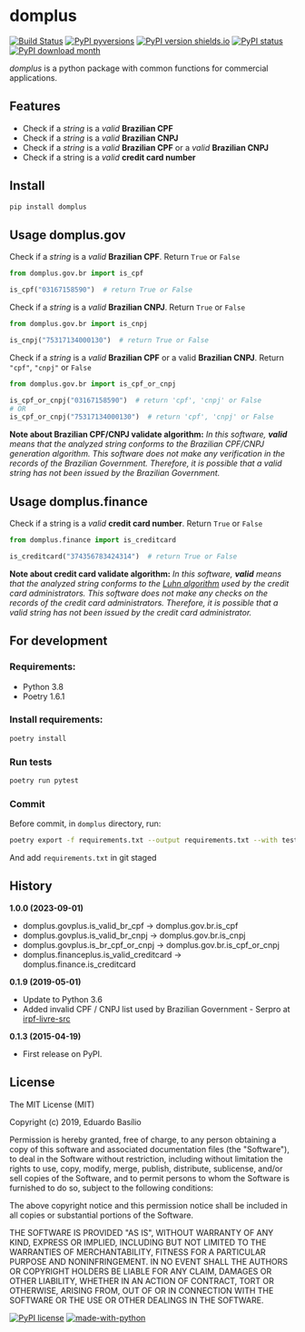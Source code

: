 # **domplus**
[![Build Status](https://travis-ci.org/edubasilio/domplus.svg?branch=master)](https://travis-ci.org/edubasilio/domplus)
[![PyPI pyversions](https://img.shields.io/pypi/pyversions/domplus.svg)](https://pypi.python.org/pypi/domplus/)
[![PyPI version shields.io](https://img.shields.io/pypi/v/domplus.svg)](https://pypi.python.org/pypi/domplus/)
[![PyPI status](https://img.shields.io/pypi/status/domplus.svg)](https://pypi.python.org/pypi/domplus/)
[![PyPI download month](https://img.shields.io/pypi/dm/domplus.svg)](https://pypi.python.org/pypi/domplus/)

_domplus_ is a python package with common functions for commercial applications.

## **Features**
* Check if a _string_ is a _valid_ **Brazilian CPF**
* Check if a _string_ is a _valid_ **Brazilian CNPJ**
* Check if a _string_ is a _valid_ **Brazilian CPF** or a _valid_ **Brazilian CNPJ**
* Check if a string is a _valid_ **credit card number**

## **Install**
```sh
pip install domplus
```

## **Usage domplus.gov**
Check if a _string_ is a _valid_ **Brazilian CPF**. Return `True` or `False`

```python
from domplus.gov.br import is_cpf

is_cpf("03167158590")  # return True or False
```

Check if a _string_ is a _valid_ **Brazilian CNPJ**. Return `True` or `False`

```python
from domplus.gov.br import is_cnpj

is_cnpj("75317134000130")  # return True or False
```

Check if a _string_ is a _valid_ **Brazilian CPF** or a valid **Brazilian CNPJ**. Return `"cpf"`, `"cnpj"` or `False`

```python
from domplus.gov.br import is_cpf_or_cnpj

is_cpf_or_cnpj("03167158590")  # return 'cpf', 'cnpj' or False
# OR
is_cpf_or_cnpj("75317134000130")  # return 'cpf', 'cnpj' or False
```

**Note about Brazilian CPF/CNPJ validate algorithm:** _In this software, **valid** means that the analyzed string conforms to the Brazilian CPF/CNPJ generation algorithm. This software does not make any verification in the records of the Brazilian Government. Therefore, it is possible that a valid string has not been issued by the Brazilian Government._

## **Usage domplus.finance**
Check if a string is a _valid_ **credit card number**. Return `True` or `False`

```python
from domplus.finance import is_creditcard

is_creditcard("374356783424314")  # return True or False
```

**Note about credit card validate algorithm:** _In this software, **valid** means that the analyzed string conforms to the [Luhn algorithm](https://en.wikipedia.org/wiki/Luhn_algorithm "Luhn algorithm") used by the credit card administrators. This software does not make any checks on the records of the credit card administrators. Therefore, it is possible that a valid string has not been issued by the credit card administrator._

## For development
### Requirements:
* Python 3.8
* Poetry 1.6.1

### Install requirements:
```sh
poetry install
```

### Run tests
```sh
poetry run pytest
```

### Commit
Before commit, in `domplus` directory, run:
```sh
poetry export -f requirements.txt --output requirements.txt --with test
```
And add `requirements.txt` in git staged

## History
**1.0.0 (2023-09-01)**
* domplus.govplus.is_valid_br_cpf -> domplus.gov.br.is_cpf
* domplus.govplus.is_valid_br_cnpj -> domplus.gov.br.is_cnpj
* domplus.govplus.is_br_cpf_or_cnpj -> domplus.gov.br.is_cpf_or_cnpj
* domplus.financeplus.is_valid_creditcard -> domplus.finance.is_creditcard

**0.1.9 (2019-05-01)**
* Update to Python 3.6
* Added invalid CPF / CNPJ list used by Brazilian Government - Serpro at [irpf-livre-src](http://www.fsfla.org/~lxoliva/fsfla/irpf-livre/2009/r6675/irpf-livre-src.tar.bz2)

**0.1.3 (2015-04-19)**
* First release on PyPI.

## **License**
The MIT License (MIT)

Copyright (c) 2019, Eduardo Basílio

Permission is hereby granted, free of charge, to any person obtaining a copy of this software and associated documentation files (the "Software"), to deal in the Software without restriction, including without limitation the rights to use, copy, modify, merge, publish, distribute, sublicense, and/or sell copies of the Software, and to permit persons to whom the Software is furnished to do so, subject to the following conditions:

The above copyright notice and this permission notice shall be included in all copies or substantial portions of the Software.

THE SOFTWARE IS PROVIDED "AS IS", WITHOUT WARRANTY OF ANY KIND, EXPRESS OR IMPLIED, INCLUDING BUT NOT LIMITED TO THE WARRANTIES OF MERCHANTABILITY, FITNESS FOR A PARTICULAR PURPOSE AND NONINFRINGEMENT. IN NO EVENT SHALL THE AUTHORS OR COPYRIGHT HOLDERS BE LIABLE FOR ANY CLAIM, DAMAGES OR OTHER LIABILITY, WHETHER IN AN ACTION OF CONTRACT, TORT OR OTHERWISE, ARISING FROM, OUT OF OR IN CONNECTION WITH THE SOFTWARE OR THE USE OR OTHER DEALINGS IN THE SOFTWARE.

[![PyPI license](https://img.shields.io/pypi/l/domplus.svg)](https://pypi.python.org/pypi/domplus/)
[![made-with-python](https://img.shields.io/badge/Made%20with-Python-1f425f.svg)](https://www.python.org/)
